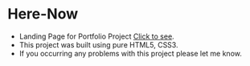 # Here-Now
- Landing Page for Portfolio Project [Click to see](https://raulzvulunov.github.io/Here-Now/).
- This project was built using pure HTML5, CSS3.
- If you occurring any problems with this project please let me know.
